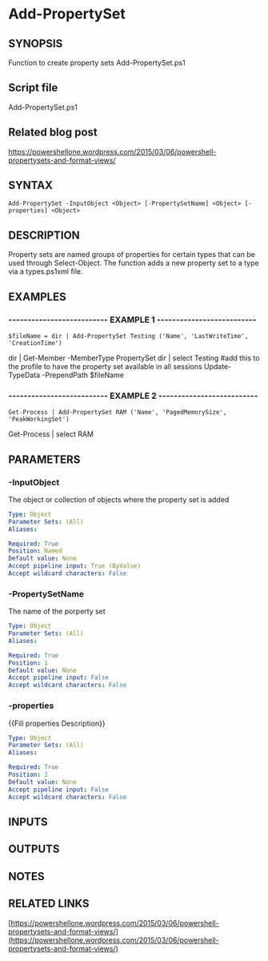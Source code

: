 # Add-PropertySet

## SYNOPSIS
Function to create property sets Add-PropertySet.ps1

## Script file
Add-PropertySet.ps1

## Related blog post
https://powershellone.wordpress.com/2015/03/06/powershell-propertysets-and-format-views/

## SYNTAX

```
Add-PropertySet -InputObject <Object> [-PropertySetName] <Object> [-properties] <Object>
```

## DESCRIPTION
Property sets are named groups of properties for certain types that can be used through Select-Object.
The function adds a new property set to a type via a types.ps1xml file.

## EXAMPLES

### -------------------------- EXAMPLE 1 --------------------------
```
$fileName = dir | Add-PropertySet Testing ('Name', 'LastWriteTime', 'CreationTime')
```

dir | Get-Member -MemberType PropertySet
      dir | select Testing
      #add this to the profile to have the property set available in all sessions
      Update-TypeData -PrependPath $fileName

### -------------------------- EXAMPLE 2 --------------------------
```
Get-Process | Add-PropertySet RAM ('Name', 'PagedMemorySize', 'PeakWorkingSet')
```

Get-Process | select RAM

## PARAMETERS

### -InputObject
The object or collection of objects where the property set is added

```yaml
Type: Object
Parameter Sets: (All)
Aliases: 

Required: True
Position: Named
Default value: None
Accept pipeline input: True (ByValue)
Accept wildcard characters: False
```

### -PropertySetName
The name of the porperty set

```yaml
Type: Object
Parameter Sets: (All)
Aliases: 

Required: True
Position: 1
Default value: None
Accept pipeline input: False
Accept wildcard characters: False
```

### -properties
{{Fill properties Description}}

```yaml
Type: Object
Parameter Sets: (All)
Aliases: 

Required: True
Position: 2
Default value: None
Accept pipeline input: False
Accept wildcard characters: False
```

## INPUTS

## OUTPUTS

## NOTES

## RELATED LINKS

[https://powershellone.wordpress.com/2015/03/06/powershell-propertysets-and-format-views/](https://powershellone.wordpress.com/2015/03/06/powershell-propertysets-and-format-views/)

